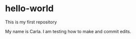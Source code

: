 # hello-world
This is my first repository

My name is Carla. 
I am testing how to make and commit edits.
